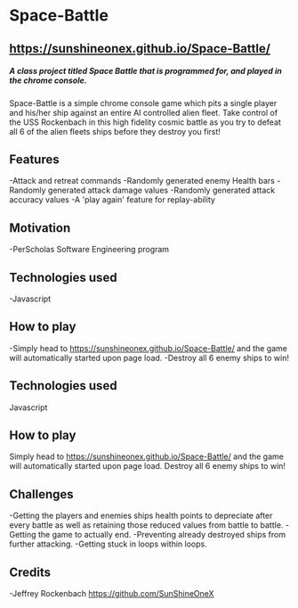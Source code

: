 
# Space-Battle

## https://sunshineonex.github.io/Space-Battle/

##### A class project titled Space Battle that is  programmed for, and played in the chrome console. 
Space-Battle is a simple chrome console game which pits a single player and his/her ship against an entire AI controlled alien fleet. Take control of the USS Rockenbach
in this high fidelity cosmic battle as you try to defeat all 6 of the alien fleets ships before they destroy you first!

## Features
-Attack and retreat commands
-Randomly generated enemy Health bars 
-Randomly generated attack damage values
-Randomly generated attack accuracy values
-A 'play again' feature for replay-ability

## Motivation
-PerScholas Software Engineering program

## Technologies used
-Javascript

## How to play
-Simply head to https://sunshineonex.github.io/Space-Battle/ and the game will automatically started upon page load.
-Destroy all 6 enemy ships to win!



## Technologies used
Javascript

## How to play
Simply head to https://sunshineonex.github.io/Space-Battle/ and the game will automatically started upon page load.
Destroy all 6 enemy ships to win!


## Challenges
-Getting the players and enemies ships health points to depreciate after every battle as well as retaining those reduced values from battle to battle.
-Getting the game to actually end.
-Preventing already destroyed ships from further attacking.
-Getting stuck in loops within loops.


## Credits
-Jeffrey Rockenbach https://github.com/SunShineOneX
